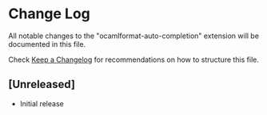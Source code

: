 # Change Log

All notable changes to the "ocamlformat-auto-completion" extension will be documented in this file.

Check [Keep a Changelog](http://keepachangelog.com/) for recommendations on how to structure this file.

## [Unreleased]

- Initial release